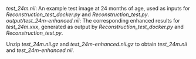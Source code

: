 _test_24m.nii_: An example test image at 24 months of age, used as inputs for _Reconstruction_test_docker.py_ and _Reconstruction_test.py_. 
_output/test_24m-enhanced.nii_: The corresponding enhanced results for _test_24m.xxx_, generated as output by _Reconstruction_test_docker.py_ and _Reconstruction_test.py_.

Unzip _test_24m.nii.gz_ and _test_24m-enhanced.nii.gz_ to obtain _test_24m.nii_ and _test_24m-enhanced.nii_.

